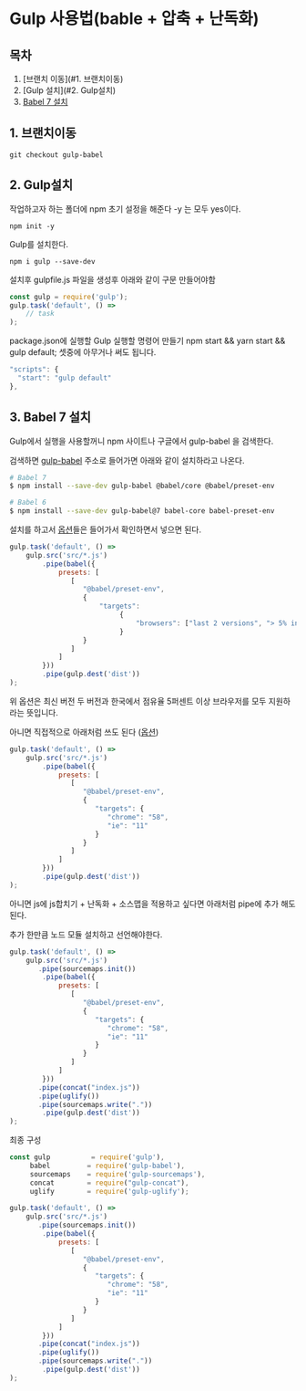 # Gulp 사용법(bable + 압축 + 난독화)



## 목차 

1. [브랜치 이동](#1. 브랜치이동)
2. [Gulp 설치](#2. Gulp설치)
3. [Babel 7 설치](#3-babel-7-설치)



## 1. 브랜치이동

`git checkout gulp-babel`



## 2. Gulp설치

작업하고자 하는 폴더에 npm 초기 설정을 해준다 -y 는 모두 yes이다.

`npm init -y`

Gulp를 설치한다.

`npm i gulp --save-dev`

설치후 gulpfile.js 파일을 생성후 아래와 같이 구문 만들어야함 

```javascript
const gulp = require('gulp');
gulp.task('default', () =>
    // task 
);
```

package.json에 실행할 Gulp 실행할 명령어 만들기 npm start && yarn start && gulp default; 셋중에 아무거나 써도 됩니다.

```javascript
"scripts": {
  "start": "gulp default"
},
```



## 3. Babel 7 설치

Gulp에서 실행을 사용할꺼니 npm 사이트나 구글에서 gulp-babel 을 검색한다.

검색하면 [gulp-babel](https://www.npmjs.com/package/gulp-babel) 주소로 들어가면 아래와 같이 설치하라고 나온다.

```bash
# Babel 7
$ npm install --save-dev gulp-babel @babel/core @babel/preset-env

# Babel 6
$ npm install --save-dev gulp-babel@7 babel-core babel-preset-env
```

설치를 하고서 [옵션](https://babeljs.io/docs/en/options)들은 들어가서 확인하면서 넣으면 된다.

```javascript
gulp.task('default', () =>
    gulp.src('src/*.js')
        .pipe(babel({
            presets: [
               [
                  "@babel/preset-env",
                  {
                      "targets":
                           {
                               "browsers": ["last 2 versions", "> 5% in KR"]
                           }
                  }
               ]
            ]
        }))
        .pipe(gulp.dest('dist'))
);
```

위 옵션은 최신 버전 두 버전과 한국에서 점유율 5퍼센트 이상 브라우저를 모두 지원하라는 뜻입니다.

아니면 직접적으로 아래처럼 쓰도 된다 ([옵션](https://babeljs.io/docs/en/babel-preset-env/))

```javascript
gulp.task('default', () =>
    gulp.src('src/*.js')
        .pipe(babel({
            presets: [
               [
                  "@babel/preset-env",
                  {
                     "targets": {
                        "chrome": "58",
                        "ie": "11"
                     }
                  }
               ]
            ]
        }))       
        .pipe(gulp.dest('dist'))
);
```

아니면 js에 js합치기 + 난독화 + 소스맵을 적용하고 싶다면 아래처럼 pipe에 추가 해도 된다. 

추가 한만큼 노드 모듈 설치하고 선언해야한다.

```javascript
gulp.task('default', () =>
    gulp.src('src/*.js')
       .pipe(sourcemaps.init())
        .pipe(babel({
            presets: [
               [
                  "@babel/preset-env",
                  {
                     "targets": {
                        "chrome": "58",
                        "ie": "11"
                     }
                  }
               ]
            ]
        }))
       .pipe(concat("index.js"))
       .pipe(uglify())
       .pipe(sourcemaps.write("."))
        .pipe(gulp.dest('dist'))
);
```

최종 구성

```javascript
const gulp          = require('gulp'),
     babel         = require('gulp-babel'),
     sourcemaps    = require('gulp-sourcemaps'),
     concat        = require("gulp-concat"),
     uglify        = require('gulp-uglify');
 
gulp.task('default', () =>
    gulp.src('src/*.js')
       .pipe(sourcemaps.init())
        .pipe(babel({
            presets: [
               [
                  "@babel/preset-env",
                  {
                     "targets": {
                        "chrome": "58",
                        "ie": "11"
                     }
                  }
               ]
            ]
        }))
       .pipe(concat("index.js"))
       .pipe(uglify())
       .pipe(sourcemaps.write("."))
        .pipe(gulp.dest('dist'))
);
```